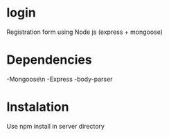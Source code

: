 # login
Registration form using Node js (express + mongoose)

# Dependencies
-Mongoose\n
-Express
-body-parser

# Instalation
Use npm install in server directory
